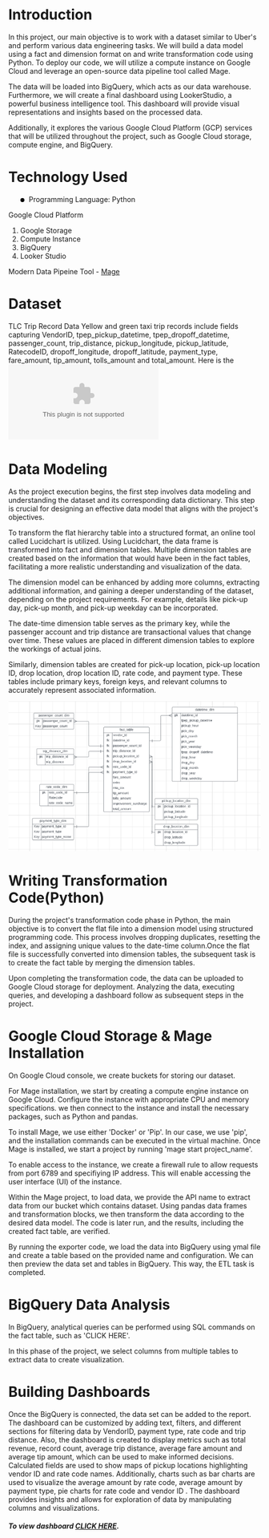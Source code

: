 # Introduction

In this project, our main objective is to work with a dataset similar to Uber's and perform various data engineering tasks. We will build a data model using a fact and dimension format on and write transformation code using Python. To deploy our code, we will utilize a compute instance on Google Cloud and leverage an open-source data pipeline tool called Mage.

The data will be loaded into BigQuery, which acts as our data warehouse. Furthermore, we will create a final dashboard using LookerStudio, a powerful business intelligence tool. This dashboard will provide visual representations and insights based on the processed data.

Additionally, it explores the various Google Cloud Platform (GCP) services that will be utilized throughout the project, such as Google Cloud storage, compute engine, and BigQuery.

# Technology Used
<ul style="list-style-type: none;">
  <li style="margin-bottom: 5px;">
    <span style="display: inline-block; width: 8px; height: 8px; border-radius: 50%; background-color: black; margin-right: 5px;"></span>
    Programming Language: Python
  </li>
</ul>

    
Google Cloud Platform

1. Google Storage
2. Compute Instance
3. BigQuery
4. Looker Studio
   
Modern Data Pipeine Tool - [ Mage](https://www.mage.ai/)

# Dataset 

TLC Trip Record Data Yellow and green taxi trip records include fields capturing VendorID,	tpep_pickup_datetime,	tpep_dropoff_datetime,	passenger_count,	trip_distance,	pickup_longitude,	pickup_latitude,	RatecodeID,	dropoff_longitude,	dropoff_latitude,	payment_type,	fare_amount, tip_amount, tolls_amount	and	total_amount. Here is the ![Dataset](uber_data.csv)


# Data Modeling 

As the project execution begins, the first step involves data modeling and understanding the dataset and its corresponding data dictionary. This step is crucial for designing an effective data model that aligns with the project's objectives.

To transform the flat hierarchy table into a structured format, an online tool called Lucidchart is utilized. Using Lucidchart, the data frame is transformed into fact and dimension tables. Multiple dimension tables are created based on the information that would have been in the fact tables, facilitating a more realistic understanding and visualization of the data.

The dimension model can be enhanced by adding more columns, extracting additional information, and gaining a deeper understanding of the dataset, depending on the project requirements. For example, details like pick-up day, pick-up month, and pick-up weekday can be incorporated.

The date-time dimension table serves as the primary key, while the passenger account and trip distance are transactional values that change over time. These values are placed in different dimension tables to explore the workings of actual joins.

Similarly, dimension tables are created for pick-up location, pick-up location ID, drop location, drop location ID, rate code, and payment type. These tables include primary keys, foreign keys, and relevant columns to accurately represent associated information.

![UberDataModel](UberDataModel.png)

# Writing Transformation Code(Python)

During the project's transformation code phase in Python, the main objective is to convert the flat file into a dimension model using structured programming code. This process involves dropping duplicates, resetting the index, and assigning unique values to the date-time column.Once the flat file is successfully converted into dimension tables, the subsequent task is to create the fact table by merging the dimension tables.

Upon completing the transformation code, the data can be uploaded to Google Cloud storage for deployment. Analyzing the data, executing queries, and developing a dashboard follow as subsequent steps in the project.

# Google Cloud Storage & Mage Installation

On Google Cloud console, we create buckets for storing our dataset. 

For Mage installation, we start by creating a compute engine instance on Google Cloud. Configure the instance with appropriate CPU and memory specifications. we then connect to the instance and install the necessary packages, such as Python and pandas.

To install Mage, we use either 'Docker' or 'Pip'. In our case, we use 'pip', and the installation commands can be executed in the virtual machine. Once Mage is installed, we start a project by running 'mage start project_name'.

To enable access to the instance, we create a firewall rule to allow requests from port 6789 and specifiying IP address. This will enable accessing the user interface (UI) of the instance.

Within the Mage project, to load data, we provide the API name to extract data from our bucket which contains dataset. Using pandas data frames and transformation blocks, we then transform the data according to the desired data model. The code is later run, and the results, including the created fact table, are verified.

By running the exporter code, we load the data into BigQuery using ymal file and create a table based on the provided name and configuration. We can then preview the data set and tables in BigQuery. This way, the ETL task is completed. 

# BigQuery Data Analysis

In BigQuery, analytical queries can be performed using SQL commands on the fact table, such as 'CLICK HERE'.

In this phase of the project, we select columns from multiple tables to extract data to create visualization. 

# Building Dashboards

Once the BigQuery is connected, the data set can be added to the report. The dashboard can be customized by adding text, filters, and different sections for filtering data by VendorID, payment type, rate code and trip distance. Also, the dashboard is created to display metrics such as total revenue, record count, average trip distance, average fare amount and average tip amount, which can be used to make informed decisions. Calculated fields are used to show maps of pickup locations highlighting vendor ID and rate code names. Additionally, charts such as bar charts are used to visualize the average amount by rate code, average amount by payment type, pie charts for rate code and vendor ID . The dashboard provides insights and allows for exploration of data by manipulating columns and visualizations. 
##### To view dashboard [CLICK HERE](https://lookerstudio.google.com/embed/reporting/c0154dcd-4cf3-49dd-98e2-069a1ff195f3/page/5fwVD).
